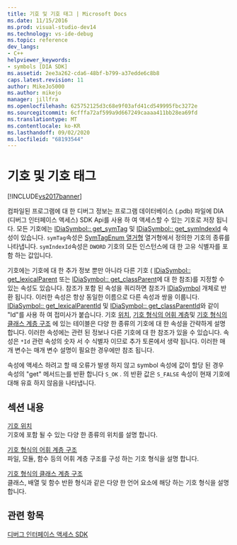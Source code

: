 ```yaml
---
title: 기호 및 기호 태그 | Microsoft Docs
ms.date: 11/15/2016
ms.prod: visual-studio-dev14
ms.technology: vs-ide-debug
ms.topic: reference
dev_langs:
- C++
helpviewer_keywords:
- symbols [DIA SDK]
ms.assetid: 2ee3a262-cda6-48bf-b799-a37edde6c8b8
caps.latest.revision: 11
author: MikeJo5000
ms.author: mikejo
manager: jillfra
ms.openlocfilehash: 625752125d3c68e9f03afd41cd549995fbc3272e
ms.sourcegitcommit: 6cfffa72af599a9d667249caaaa411bb28ea69fd
ms.translationtype: MT
ms.contentlocale: ko-KR
ms.lasthandoff: 09/02/2020
ms.locfileid: "68193544"
---
```

# <a name="symbols-and-symbol-tags"></a>기호 및 기호 태그
[!INCLUDE[vs2017banner](../../includes/vs2017banner.md)]

컴파일된 프로그램에 대 한 디버그 정보는 프로그램 데이터베이스 (.pdb) 파일에 DIA (디버그 인터페이스 액세스) SDK Api를 사용 하 여 액세스할 수 있는 기호로 저장 됩니다. 모든 기호에는 [IDiaSymbol:: get_symTag](../../debugger/debug-interface-access/idiasymbol-get-symtag.md) 및 [IDiaSymbol:: get_symIndexId](../../debugger/debug-interface-access/idiasymbol-get-symindexid.md) 속성이 있습니다. `symTag`속성은 [SymTagEnum 열거형](../../debugger/debug-interface-access/symtagenum.md) 열거형에서 정의한 기호의 종류를 나타냅니다. `symIndexId`속성은 `DWORD` 기호의 모든 인스턴스에 대 한 고유 식별자를 포함 하는 값입니다.  
  
 기호에는 기호에 대 한 추가 정보 뿐만 아니라 다른 기호 ( [IDiaSymbol:: get_lexicalParent](../../debugger/debug-interface-access/idiasymbol-get-lexicalparent.md) 또는 [IDiaSymbol:: get_classParent](../../debugger/debug-interface-access/idiasymbol-get-classparent.md)에 대 한 참조)를 지정할 수 있는 속성도 있습니다. 참조가 포함 된 속성을 쿼리하면 참조가 [IDiaSymbol](../../debugger/debug-interface-access/idiasymbol.md) 개체로 반환 됩니다. 이러한 속성은 항상 동일한 이름으로 다른 속성과 쌍을 이룹니다. [IDiaSymbol:: get_lexicalParentId](../../debugger/debug-interface-access/idiasymbol-get-lexicalparentid.md) 및 [IDiaSymbol:: get_classParentId](../../debugger/debug-interface-access/idiasymbol-get-classparentid.md)와 같이 "Id"를 사용 하 여 접미사가 붙습니다. 기호 [위치](../../debugger/debug-interface-access/symbol-locations.md), [기호 형식의 어휘 계층](../../debugger/debug-interface-access/lexical-hierarchy-of-symbol-types.md)및 [기호 형식의 클래스 계층 구조](../../debugger/debug-interface-access/class-hierarchy-of-symbol-types.md) 에 있는 테이블은 다양 한 종류의 기호에 대 한 속성을 간략하게 설명 합니다. 이러한 속성에는 관련 된 정보나 다른 기호에 대 한 참조가 있을 수 있습니다. 속성은 `*Id` 관련 속성의 숫자 서 수 식별자 이므로 추가 토론에서 생략 됩니다. 이러한 매개 변수는 매개 변수 설명이 필요한 경우에만 참조 됩니다.  
  
 속성에 액세스 하려고 할 때 오류가 발생 하지 않고 symbol 속성에 값이 할당 된 경우 속성의 "get" 메서드는를 반환 합니다 `S_OK` . 의 반환 값은 `S_FALSE` 속성이 현재 기호에 대해 유효 하지 않음을 나타냅니다.  
  
## <a name="in-this-section"></a>섹션 내용  
 [기호 위치](../../debugger/debug-interface-access/symbol-locations.md)  
 기호에 포함 될 수 있는 다양 한 종류의 위치를 설명 합니다.  
  
 [기호 형식의 어휘 계층 구조](../../debugger/debug-interface-access/lexical-hierarchy-of-symbol-types.md)  
 파일, 모듈, 함수 등의 어휘 계층 구조를 구성 하는 기호 형식을 설명 합니다.  
  
 [기호 형식의 클래스 계층 구조](../../debugger/debug-interface-access/class-hierarchy-of-symbol-types.md)  
 클래스, 배열 및 함수 반환 형식과 같은 다양 한 언어 요소에 해당 하는 기호 형식을 설명 합니다.  
  
## <a name="see-also"></a>관련 항목  
 [디버그 인터페이스 액세스 SDK](../../debugger/debug-interface-access/debug-interface-access-sdk.md)
